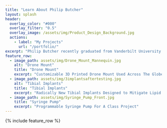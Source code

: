 ```yaml
---
title: "Learn About Philip Butcher"
layout: splash
header:
  overlay_color: "#000"
  overlay_filter: "0.5"
  overlay_image: /assets/img/Product_Design_Background.jpg
  actions:
    - label: "My Projects"
      url: "/portfolio/"
excerpt: "Philip Butcher recently graduated from Vanderbilt University after studying Mechanical Engineering. He has a strong passion for product design and sustainability, and has gained experience working on both individual and group projects."
feature_row:
  - image_path: assets/img/Drone_Mount_Mannequin.jpg
    alt: "Drone Mount"
    title: "Drone Mount"
    excerpt: "Customizable 3D Printed Drone Mount Used Across The Globe"
  - image_path: assets/img/3implantsaftertesting.jpg
    alt: "Tibial Implants"
    title: "Tibial Implants"
    excerpt: "Radically New Tibial Implants Designed to Mitigate Lipid Contamination"
  - image_path: assets/img/Syringe_Pump_Front.jpg
    title: "Syringe Pump"
    excerpt: "Programmable Syringe Pump For A Class Project"
---
```


{% include feature_row %}

